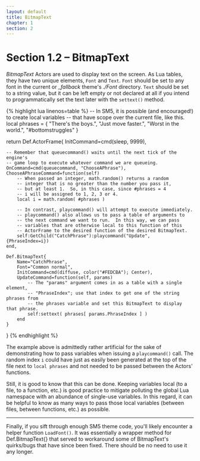 ```yaml
---
layout: default
title: BitmapText
chapter: 1
section: 2
---
```



# Section 1.2 – BitmapText

*BitmapText* Actors are used to display text on the screen. As Lua tables, they
have two unique elements, `Font` and `Text`.  `Font` should be set to
any font in the current or *_fallback* theme's *./Font* directory. `Text` should
be set to a string value, but it can be left empty or not declared at all if you intend
to programmatically set the text later with the `settext()` method.


{% highlight lua linenos=table %}
-- In SM5, it is possible (and encouraged!) to create local variables
-- that have scope over the current file, like this.
local phrases = {
	"There's the boys.",
	"Just move faster.",
	"Worst in the world.",
	"#bottomstruggles"
}

return Def.ActorFrame{
	InitCommand=cmd(sleep, 9999),

	-- Remember that queuecommand() waits until the next tick of the engine's
	-- game loop to execute whatever command we are queueing.
	OnCommand=cmd(queuecommand, "ChooseAPhrase"),
	ChooseAPhraseCommand=function(self)
		-- When passed an integer, math.random() returns a random
		-- integer that is no greater than the number you pass it,
		-- but at least 1.  So, in this case, since #phrases = 4
		-- i will be assigned to 1, 2, 3 or 4.
		local i = math.random( #phrases )

		-- In contrast, playcommand() will attempt to execute immediately.
		-- playcommand() also allows us to pass a table of arguments to
		-- the next command we want to run.  In this way, we can pass
		-- variables that are otherwise local to this function of this
		-- ActorFrame to the desired function of the desired BitmapText.
		self:GetChild("CatchPhrase"):playcommand("Update", {PhraseIndex=i})
	end,

	Def.BitmapText{
		Name="CatchPhrase",
		Font="Common normal",
		InitCommand=cmd(diffuse, color("#FEDCBA"); Center),
		UpdateCommand=function(self, params)
			-- The "params" argument comes in as a table with a single element,
			-- "PhraseIndex"; use that index to get one of the string phrases from
			-- the phrases variable and set this BitmapText to display that phrase.
			self:settext( phrases[ params.PhraseIndex ] )
		end
	}
}
{% endhighlight %}

The example above is admittedly rather artificial for the sake of demonstrating how to pass
variables when issuing a `playcommand()` call.  The random index `i` could have just
as easily been generated at the top of the file next to `local phrases` and not needed to
be passed between the Actors' functions.

Still, it is good to know that this can be done.  Keeping variables local (to a file, to a function,
etc.) is good practice to mitigate polluting the global Lua namespace with an abundance of
single-use variables.  In this regard, it can be helpful to know as many ways to pass those
local variables (between files, between functions, etc.) as possible.

<hr>

Finally, if you sift through enough SM5 theme code, you'll likely encounter a helper function
`LoadFont()`.  It was essentially a wrapper method for Def.BitmapText{} that served to
workaround some of BitmapText's quirks/bugs that have since been fixed.  There should be
no need to use it any longer.